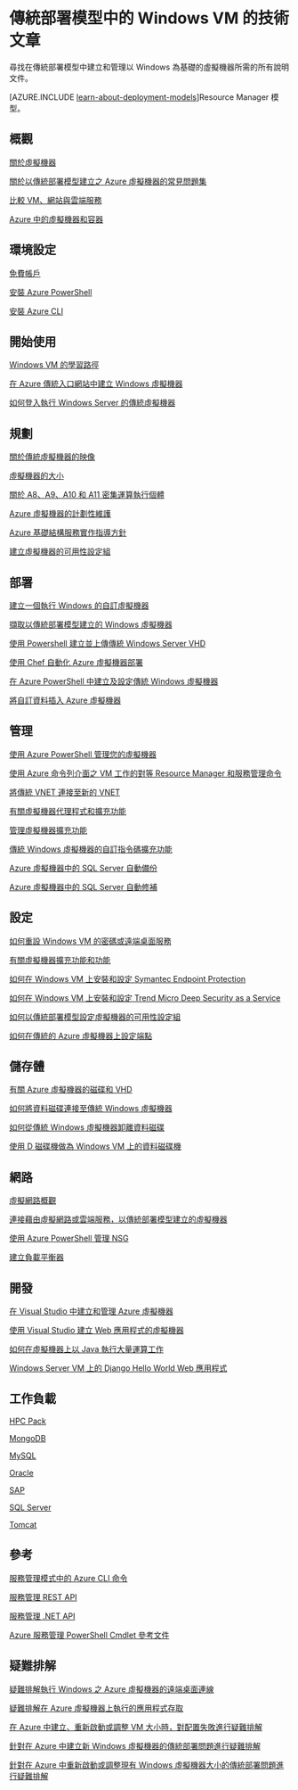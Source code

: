 <properties
   pageTitle="傳統 Windows VM 的技術文章 | Microsoft Azure"
   description="傳統部署模型中 Windows 虛擬機器的 Microsoft Azure 說明文件文章完整清單"
   services="virtual-machines-windows"
   documentationCenter=""
   authors="dlepow"
   manager="timlt"
   tags="azure-service-management"
   editor=""/>

<tags
   ms.service="virtual-machines-windows"
   ms.devlang="na"
   ms.topic="article"
   ms.tgt_pltfrm="vm-windows"
   ms.workload="infrastructure-services"
   ms.date="04/20/2016"
   ms.author="danlep"/>

# 傳統部署模型中的 Windows VM 的技術文章


尋找在傳統部署模型中建立和管理以 Windows 為基礎的虛擬機器所需的所有說明文件。

[AZURE.INCLUDE [learn-about-deployment-models](../../includes/learn-about-deployment-models-classic-include.md)]Resource Manager 模型。


## 概觀

[關於虛擬機器](virtual-machines-windows-about.md)

[關於以傳統部署模型建立之 Azure 虛擬機器的常見問題集](virtual-machines-windows-classic-faq.md)

[比較 VM、網站與雲端服務](../app-service-web/choose-web-site-cloud-service-vm.md)

[Azure 中的虛擬機器和容器](virtual-machines-windows-containers.md)



## 環境設定

[免費帳戶](https://azure.microsoft.com/free/)
 
[安裝 Azure PowerShell](../powershell-install-configure.md)

[安裝 Azure CLI](../xplat-cli-install.md)


## 開始使用
[Windows VM 的學習路徑](https://azure.microsoft.com/documentation/learning-paths/virtual-machines/)

[在 Azure 傳統入口網站中建立 Windows 虛擬機器](virtual-machines-windows-classic-tutorial.md)

[如何登入執行 Windows Server 的傳統虛擬機器](virtual-machines-windows-classic-connect-logon.md)




## 規劃

[關於傳統虛擬機器的映像](virtual-machines-windows-classic-about-images.md)

[虛擬機器的大小](virtual-machines-windows-sizes.md)

[關於 A8、A9、A10 和 A11 密集運算執行個體](virtual-machines-windows-a8-a9-a10-a11-specs.md)

[Azure 虛擬機器的計劃性維護](virtual-machines-windows-planned-maintenance.md)

[Azure 基礎結構服務實作指導方針](virtual-machines-windows-infrastructure-service-guidelines.md)

[建立虛擬機器的可用性設定組](virtual-machines-windows-classic-configure-availability.md)


## 部署

[建立一個執行 Windows 的自訂虛擬機器](virtual-machines-windows-classic-createportal.md)

[擷取以傳統部署模型建立的 Windows 虛擬機器](virtual-machines-windows-classic-capture-image.md)

[使用 Powershell 建立並上傳傳統 Windows Server VHD](virtual-machines-windows-classic-createupload-vhd.md)

[使用 Chef 自動化 Azure 虛擬機器部署](virtual-machines-windows-chef-automation.md)

[在 Azure PowerShell 中建立及設定傳統 Windows 虛擬機器](virtual-machines-windows-classic-create-powershell.md)

[將自訂資料插入 Azure 虛擬機器](virtual-machines-windows-classic-inject-custom-data.md)


## 管理

[使用 Azure PowerShell 管理您的虛擬機器](virtual-machines-windows-classic-manage-psh.md)

[使用 Azure 命令列介面之 VM 工作的對等 Resource Manager 和服務管理命令](virtual-machines-windows-cli-manage.md)
	
[將傳統 VNET 連接至新的 VNET](../virtual-network/virtual-networks-arm-asm-s2s-howto.md)
	
[有關虛擬機器代理程式和擴充功能](virtual-machines-windows-classic-agents-and-extensions.md)

[管理虛擬機器擴充功能](virtual-machines-windows-classic-manage-extensions.md)

[傳統 Windows 虛擬機器的自訂指令碼擴充功能](virtual-machines-windows-classic-extensions-customscript.md)

[Azure 虛擬機器中的 SQL Server 自動備份](virtual-machines-windows-classic-sql-automated-backup.md)

[Azure 虛擬機器中的 SQL Server 自動修補](virtual-machines-windows-classic-sql-automated-patching.md)



## 設定

[如何重設 Windows VM 的密碼或遠端桌面服務](virtual-machines-windows-reset-rdp.md)

[有關虛擬機器擴充功能和功能](virtual-machines-windows-extensions-features.md)

[如何在 Windows VM 上安裝和設定 Symantec Endpoint Protection](virtual-machines-windows-classic-install-symantec.md)
	
[如何在 Windows VM 上安裝和設定 Trend Micro Deep Security as a Service](virtual-machines-windows-classic-install-trend.md)

[如何以傳統部署模型設定虛擬機器的可用性設定組](virtual-machines-windows-classic-configure-availability.md)

[如何在傳統的 Azure 虛擬機器上設定端點](virtual-machines-windows-classic-setup-endpoints.md)

## 儲存體

[有關 Azure 虛擬機器的磁碟和 VHD](virtual-machines-windows-about-disks-vhds.md)
	
[如何將資料磁碟連接至傳統 Windows 虛擬機器](virtual-machines-windows-classic-attach-disk.md)

[如何從傳統 Windows 虛擬機器卸離資料磁碟](virtual-machines-windows-classic-detach-disk.md)

[使用 D 磁碟機做為 Windows VM 上的資料磁碟機](virtual-machines-windows-classic-change-drive-letter.md)

## 網路

[虛擬網路概觀](../virtual-network/virtual-networks-overview.md)

[連接藉由虛擬網路或雲端服務，以傳統部署模型建立的虛擬機器](virtual-machines-windows-classic-connect-vms.md)
	
[使用 Azure PowerShell 管理 NSG](../virtual-network/virtual-networks-create-nsg-classic-ps.md)
	
[建立負載平衡器](../load-balancer/load-balancer-get-started-internet-classic-portal.md)

	

## 開發

[在 Visual Studio 中建立和管理 Azure 虛擬機器](virtual-machines-windows-classic-manage-visual-studio.md)

[使用 Visual Studio 建立 Web 應用程式的虛擬機器](virtual-machines-windows-classic-web-app-visual-studio.md)

[如何在虛擬機器上以 Java 執行大量運算工作](virtual-machines-windows-classic-java-run-compute-intensive-task.md)

[Windows Server VM 上的 Django Hello World Web 應用程式](virtual-machines-windows-classic-python-django-web-app.md)
		


## 工作負載

[HPC Pack](virtual-machines-windows-hpcpack-cluster-options.md)

[MongoDB](virtual-machines-windows-classic-install-mongodb.md)

[MySQL](virtual-machines-windows-classic-mysql-2008r2.md)

[Oracle](virtual-machines-windows-classic-oracle.md)

[SAP](virtual-machines-windows-classic-sap-get-started.md)

[SQL Server](virtual-machines-windows-sql-server-iaas-overview.md)

[Tomcat](virtual-machines-windows-classic-java-run-tomcat-app-server.md)

## 參考
[服務管理模式中的 Azure CLI 命令](../virtual-machines-command-line-tools.md)

[服務管理 REST API](https://msdn.microsoft.com/library/azure/ee460799.aspx)

[服務管理 .NET API](https://msdn.microsoft.com/library/azure/mt420161.aspx)

[Azure 服務管理 PowerShell Cmdlet 參考文件](https://msdn.microsoft.com/library/azure/dn708504.aspx)


## 疑難排解

[疑難排解執行 Windows 之 Azure 虛擬機器的遠端桌面連線](virtual-machines-windows-troubleshoot-rdp-connection.md)

[疑難排解在 Azure 虛擬機器上執行的應用程式存取](virtual-machines-windows-troubleshoot-app-connection.md)

[在 Azure 中建立、重新啟動或調整 VM 大小時，對配置失敗進行疑難排解](virtual-machines-windows-allocation-failure.md)

[針對在 Azure 中建立新 Windows 虛擬機器的傳統部署問題進行疑難排解](virtual-machines-windows-classic-troubleshoot-deployment-new-vm.md)

[針對在 Azure 中重新啟動或調整現有 Windows 虛擬機器大小的傳統部署問題進行疑難排解](virtual-machines-windows-classic-restart-resize-error-troubleshooting.md)

<!---HONumber=AcomDC_0511_2016-->